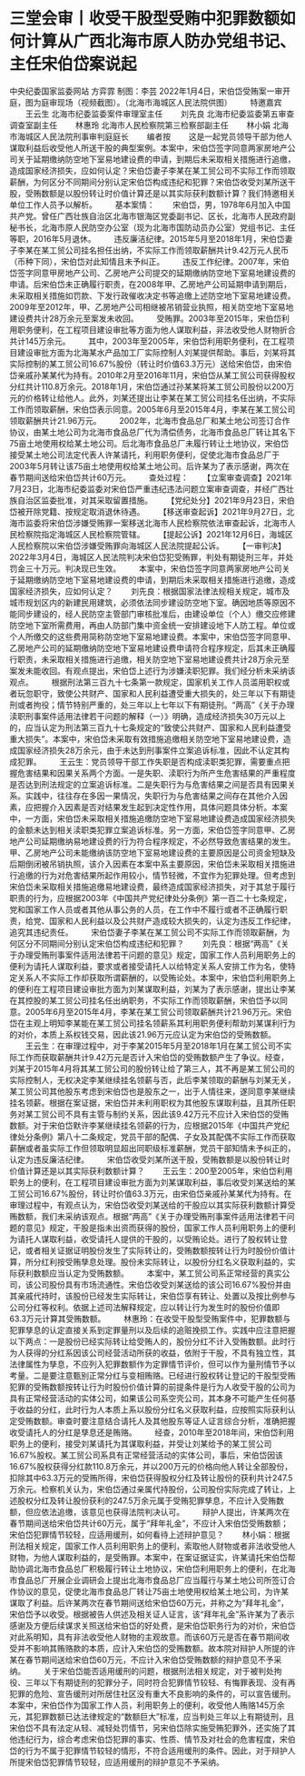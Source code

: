 # 三堂会审丨收受干股型受贿中犯罪数额如何计算从广西北海市原人防办党组书记、主任宋伯岱案说起

中央纪委国家监委网站 方弈霏
制图：李芸
2022年1月4日，宋伯岱受贿案一审开庭，图为庭审现场（视频截图）。（北海市海城区人民法院供图）
　　特邀嘉宾
　　王云生 北海市纪委监委案件审理室主任
　　刘先良 北海市纪委监委第五审查调查室副主任
　　林惠玲 北海市人民检察院第三检察部副主任
　　林小娟 北海市海城区人民法院刑事审判庭庭长
　　编者按
　　这是一起党员领导干部为他人谋取利益后收受他人所送干股的典型案例。本案中，宋伯岱签字同意两家房地产公司关于延期缴纳防空地下室易地建设费的申请，到期后未采取相关措施进行追缴，造成国家经济损失，应如何认定？宋伯岱妻子李某在某工贸公司不实际工作而领取薪酬，为何区分不同期间分别认定宋伯岱构成违纪和犯罪？宋伯岱收受刘某所送干股，受贿数额是以股份转让时价值计算还是以其实际获利数额计算？我们特邀相关单位工作人员予以解析。
　　基本案情：
　　宋伯岱，男，1978年6月加入中国共产党。曾任广西壮族自治区北海市银海区党委副书记、区长，北海市人民政府副秘书长，北海市原人民防空办公室（现为北海市国防动员办公室）党组书记、主任等职，2016年5月退休。
　　违反廉洁纪律。2015年5月至2018年1月，宋伯岱妻子李某在某工贸公司挂名担任出纳，不实际工作而领取薪酬共计9.42万元人民币（币种下同），宋伯岱对此知情且未予纠正。
　　违反工作纪律。2007年，宋伯岱签字同意甲房地产公司、乙房地产公司提交的延期缴纳防空地下室易地建设费的申请。后宋伯岱未正确履行职责，在2008年甲、乙房地产公司延期申请到期后，未采取相关措施如罚款、下发行政催收决定书等追缴上述防空地下室易地建设费。2009年至2012年，甲、乙房地产公司相继被吊销营业执照，相关防空地下室易地建设费共计28万余元至案发未收回。
　　受贿罪。2003年至2015年，宋伯岱利用职务便利，在工程项目建设审批等方面为他人谋取利益，非法收受他人财物折合共计145万余元。
　　其中，2003年至2005年，宋伯岱利用职务便利，在工程项目建设审批方面为北海某水产品加工厂实际控制人刘某提供帮助。事后，刘某将其实际控制的某工贸公司16.67%股份（转让时价值63.3万元）送给宋伯岱，由宋伯岱亲戚孙某某代为持有。2010年2月至2016年11月，宋伯岱从某工贸公司获得股权分红共计110.8万余元。2018年1月，宋伯岱通过孙某某将某工贸公司股份以200万元的价格转让给他人。此外，刘某还提出让李某在某工贸公司挂名任出纳，不实际工作而领取薪酬，宋伯岱表示同意。2005年6月至2015年4月，李某在某工贸公司领取薪酬共计21.96万元。
　　2002年，北海市食品总厂和某土地公司签订合作协议，由某土地公司为北海市食品总厂代为清偿债务，北海市食品总厂转让其名下75亩土地使用权给某土地公司。后北海市食品总厂未履行转让土地协议，宋伯岱接受某土地公司法定代表人许某请托，利用职务便利，促使北海市食品总厂于2003年5月转让该75亩土地使用权给某土地公司。后许某为了表示感谢，两次在春节期间送给宋伯岱共计60万元。
　　查处过程：
　　【立案审查调查】2021年7月23日，北海市纪委监委对宋伯岱严重违纪违法问题立案审查调查，并经广西壮族自治区监委批准，对其采取留置措施。
　　【党纪处分】2021年9月23日，宋伯岱被开除党籍、按规定取消退休待遇。
　　【移送审查起诉】2021年9月27日，北海市监委将宋伯岱涉嫌受贿罪一案移送北海市人民检察院依法审查起诉，北海市人民检察院指定海城区人民检察院管辖。
　　【提起公诉】2021年12月6日，海城区人民检察院以宋伯岱涉嫌受贿罪向海城区人民法院提起公诉。
　　【一审判决】2022年3月4日，海城区人民法院判决宋伯岱犯受贿罪，判处有期徒刑三年，并处罚金三十万元。判决现已生效。
　　本案中，宋伯岱签字同意两家房地产公司关于延期缴纳防空地下室易地建设费的申请，到期后未采取相关措施进行追缴，造成国家经济损失，应如何认定？
　　刘先良：根据国家法律法规相关规定，城市及城市规划区内的新建民用建筑，必须依法同步建设防空地下室。确因地质等原因不能同步建设的，经人民防空主管部门审核批准后，由建设单位（个人）缴交应修建防空地下室所需费用，再由人防部门集中资金统一安排建设地下人防工程。单位或个人所缴交的这些费用简称防空地下室易地建设费。本案中，宋伯岱签字同意甲、乙房地产公司的延期缴纳防空地下室易地建设费申请符合程序规定，后其未正确履行职责，未采取相关措施进行追缴，相关防空地下室易地建设费共计28万余元至案发未能收回。有观点提出，宋伯岱上述行为涉嫌渎职犯罪。我们经分析未采纳该观点。
　　根据刑法第三百九十七条第一款规定，国家机关工作人员滥用职权或者玩忽职守，致使公共财产、国家和人民利益遭受重大损失的，处三年以下有期徒刑或者拘役；情节特别严重的，处三年以上七年以下有期徒刑。“两高”《关于办理渎职刑事案件适用法律若干问题的解释（一）》明确，造成经济损失30万元以上的，应当认定为刑法第三百九十七条规定的“致使公共财产、国家和人民利益遭受重大损失”。本案中，宋伯岱未采取有效措施追缴相关防空地下室易地建设费，造成国家经济损失28万余元，由于未达到刑事案件立案追诉标准，因此不认定其构成犯罪。
　　王云生：党员领导干部工作失职是否构成渎职类犯罪，需要重点把握危害结果和因果关系两个方面。一是失职、渎职行为所产生危害结果的严重程度是否达到刑法规定的立案追诉标准。二是失职行为与危害结果之间是否具有因果关系。实践中，往往存在多因一果情况，失职行为与危害结果之间存在其他介入因素，应把握介入因素是否对结果发生起到决定性作用，具体问题具体分析。本案中，一方面，宋伯岱未采取相关措施追缴防空地下室易地建设费造成国家经济损失的金额未达到相关渎职类犯罪立案追诉标准。另一方面，宋伯岱签字同意甲、乙房地产公司延期缴纳易地建设费的行为符合程序规定，不必然导致危害结果的发生。甲、乙房地产公司未能缴纳该防空地下室易地建设费的主要原因是公司资金短缺及后期倒闭被吊销执照，该介入因素在本案中系主要原因，宋伯岱未采取相关措施进行追缴的行为对危害结果所起作用较小，情节轻微，不宜作为犯罪处理。但考虑到宋伯岱未采取相关措施追缴易地建设费，最终造成国家经济损失，对于其怠于履行职责的行为，应根据2003年《中国共产党纪律处分条例》第一百二十七条规定，党和国家工作人员或者其他从事公务的人员，在工作中不履行或者不正确履行职责，给党、国家和人民利益以及公共财产造成较大损失的，认定为违反工作纪律，追究其违纪责任。
　　宋伯岱妻子李某在某工贸公司不实际工作而领取薪酬，为何区分不同期间分别认定宋伯岱构成违纪和犯罪？
　　刘先良：根据“两高”《关于办理受贿刑事案件适用法律若干问题的意见》规定，国家工作人员利用职务上的便利为请托人谋取利益，要求或者接受请托人以给特定关系人安排工作为名，使特定关系人不实际工作却获取所谓薪酬的，以受贿论处。本案中，宋伯岱利用职务上的便利在工程项目建设审批方面为刘某谋取利益，刘某为了表示感谢，提出让李某在其控股的某工贸公司挂名任出纳职务，不实际工作而领取薪酬，宋伯岱予以同意。2005年6月至2015年4月，李某在某工贸公司领取薪酬共计21.96万元。宋伯岱在主观上明知李某能在某工贸公司挂名领薪系其利用职务便利帮助刘某谋利行为的对价，本质上系权钱交易，因此该21.96万元应认定为宋伯岱的受贿数额。
　　王云生：在审理过程中，对于李某2015年5月至2018年1月在某工贸公司不实际工作而获取薪酬共计9.42万元是否计入宋伯岱的受贿数额产生了争议。经查，刘某于2015年4月将其某工贸公司的股份转让给了第三人，其不再是某工贸公司的实际控制人，无权决定李某继续挂名领薪与否，此后李某领取的薪酬与刘某无关，某工贸公司其他股东考虑到宋伯岱也是股东之一，出于人情往来，遂同意李某继续挂名领薪。根据在案证据，宋伯岱并未利用职权为其他股东谋取利益，且其所任职务对某工贸公司不具有主管与制约关系，因此该9.42万元不应计入宋伯岱的受贿数额。对于宋伯岱默许李某继续挂名领薪的行为，应根据2015年《中国共产党纪律处分条例》第八十二条规定，党员干部的配偶、子女及其配偶不实际工作而获取薪酬或者虽实际工作但领取明显超出同职级标准薪酬，党员干部知情未予纠正的，认定为违反廉洁纪律。
　　宋伯岱收受刘某所送干股，受贿数额是以股份转让时价值计算还是以其实际获利数额计算？
　　王云生：200至2005年，宋伯岱利用职务上的便利，在工程项目建设审批方面为刘某谋取利益，事后收受刘某送给的某工贸公司16.67%股份，转让时价值63.3万元，由宋伯岱亲戚孙某某代为持有。在审理过程中，有观点认为，宋伯岱收受刘某送给的干股应以其实际获利数额计算受贿数额，我们未采纳该观点。根据“两高”《关于办理受贿刑事案件适用法律若干问题的意见》规定，干股是指未出资而获得的股份，国家工作人员利用职务上的便利为请托人谋取利益，收受请托人提供的干股的，以受贿论处。进行了股权转让登记，或者相关证据证明股份发生了实际转让的，受贿数额按转让行为时股份价值计算，所分红利按受贿孳息处理。股份未实际转让，以股份分红名义获取利益的，实际获利数额应当认定为受贿数额。
　　本案中，某工贸公司系正常经营的真实公司，该公司股份具有市场流通性。宋伯岱收受刘某送给的该公司16.67%股份并由其亲戚代持时，该股份已经发生实际转让，宋伯岱享有转让、处置以及按比例参与公司分红等权利。依据上述司法解释规定，应以转让行为发生时的股份价值即63.3万元计算其受贿数额。
　　林惠玲：在收受干股型受贿案件中，犯罪数额与犯罪孳息的认定直接关系到定罪量刑以及后续的追赃挽损工作。实践中应注意把握以下两点：一是股份已经实际转让给受贿人的，股份分红不计入受贿数额。此时行为人获得的分红系因该公司经营活动所获的收益，依附于干股，不具有独立性，其法律属性为孳息，不应列入犯罪数额作为定罪情节评价，但可以作为量刑情节予以考量。二是要注意甄别正常分红与变相贿赂。已经进行股权转让登记的干股型受贿犯罪的受贿数额按转让行为时股份价值计算的前提条件是行为人收受干股的公司为具有正常经营活动的实体公司，如果该公司系空壳公司，其本身不可能产生任何基于收益的分红，此时行为人本质上系以股份分红名义获取利益，应按照实际获利认定受贿数额。审查时要注意结合请托人及其他股东等证人证言综合分析，准确把握收受请托人的分红是孳息还是贿赂。
　　经查，2010年至2018年间，宋伯岱利用职务上的便利，接受刘某请托为其谋取利益，并受让刘某给予的某工贸公司16.67%股权。某工贸公司系具有正常经营活动的实体公司，事后，宋伯岱因该16.67%股权获得分红款110.8万余元，并以200万元的价格向他人转让全部股份，扣除其中63.3万元的受贿所得，宋伯岱获得股权分红及转让股份的获利共计247.5万余元。检察机关认为，宋伯岱通过亲属代持股份，公司股份实际完成了转让，上述股权分红及转让股份获利的247.5万余元属于受贿犯罪孳息，不应计入受贿数额，但应依法追缴，该意见也获得法院判决认可。
　　辩护人提出，许某两次在春节期间送给宋伯岱共计60万元，属于“拜年礼金”，不应计入宋伯岱受贿数额；宋伯岱犯罪情节较轻，应适用缓刑，如何看待上述辩护意见？
　　林小娟：根据刑法相关规定，国家工作人员利用职务上的便利，索取他人财物或者非法收受他人财物，为他人谋取利益的，是受贿罪。本案中，在案证据证实，许某请托宋伯岱帮助协调北海市食品总厂积极履行转让土地协议，宋伯岱利用职务上的便利，在北海市食品总厂开展企业调研会上提出北海市食品总厂应当履行与某土地公司所签订合作协议的意见，促使北海市食品总厂转让75亩土地使用权给某土地公司，为许某谋取了利益。后许某两次在春节期间送给宋伯岱60万元，并称之为“拜年礼金”，宋伯岱予以收受。根据被告人供述及相关证人证言，该“拜年礼金”系许某为了表示感谢及方便后续谋求关照送给宋伯岱的好处费，是宋伯岱职务行为的对价，宋伯岱对此系明知，具有非法收受他人财物的主观故意。而该60万元是否在春节期间收受并不影响其贿赂款的本质，应计入宋伯岱的受贿数额。故本院对辩护人所提的许某在春节期间送给宋伯岱60万元，不应计入宋伯岱受贿数额的辩护意见不予采纳。
　　关于宋伯岱能否适用缓刑的问题，根据刑法相关规定，对于被判处拘役、三年以下有期徒刑的犯罪分子，同时符合犯罪情节较轻、有悔罪表现、没有再犯罪的危险、宣告缓刑对所居住社区没有重大不良影响的条件的，可以宣告缓刑。本案中，宋伯岱作为国家工作人员，利用职务上的便利，收受他人贿赂145万余元，其犯罪数额已达法律规定的“数额巨大”标准，应当判处三年以上有期徒刑，且宋伯岱不具有法定从轻、减轻处罚情节，另宋伯岱除实施受贿犯罪外，还实施了其他违纪行为，综合考虑宋伯岱犯罪的事实、性质、情节及对社会的危害程度，宋伯岱的行为不属于犯罪情节较轻的情形，不符合适用缓刑的条件。因此，对于辩护人所提宋伯岱犯罪情节较轻，应适用缓刑的辩护意见不予采纳。